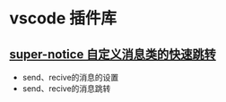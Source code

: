 <h1>vscode 插件库</h1>

<h2> <a href="https://github.com/a6166231/vscode-extension/blob/main/super-notice/README-2.md">super-notice  自定义消息类的快速跳转</a></h2>

 - send、recive的消息的设置
 - send、recive的消息跳转
